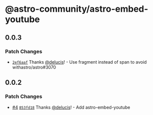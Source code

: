 # @astro-community/astro-embed-youtube

## 0.0.3

### Patch Changes

- [`2ef6aaf`](https://github.com/astro-community/astro-embed/commit/2ef6aafda66632c4028a409b8f1c3a1e78b20586) Thanks [@delucis](https://github.com/delucis)! - Use fragment instead of span to avoid withastro/astro#3070

## 0.0.2

### Patch Changes

- [#4](https://github.com/astro-community/astro-embed/pull/4) [`853fd18`](https://github.com/astro-community/astro-embed/commit/853fd18441ae99f3caab6ef8e55e1998bdd08584) Thanks [@delucis](https://github.com/delucis)! - Add astro-embed-youtube
